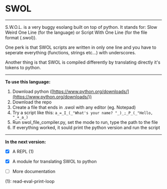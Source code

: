 # SWOL

------------------
S.W.O.L. is a very buggy esolang built on top of python. It stands for: Slow Weird One Line (for the language) or Script With One Line (for the file format (.swol)).

One perk is that SWOL scripts are written in only one line and you have to seperate everything (functions, strings etc...) with underscores.

Another thing is that SWOL is compiled differently by translating directly it's tokens to python.

-----------------
**To use this language:**
  1. Download python ([https://www.python.org/downloads/](https://www.python.org/downloads/))
  2. Download the repo
  3. Create a file that ends in .swol with any editor (eg. Notepad)
  4. Try a script like this: `a_=_I_(_"What's your name? "_)_;_P_(_"Hello, "_+_a_)`
  5. Run swol_file_compiler.py, set the mode to run, type the path to the file
  6. If everything worked, it sould print the python version and run the script

-----------------
**In the next version:**
  - [x] A REPL (1)
  - [x] A module for translating SWOL to python
  - [ ] More documentation


(1): read-eval-print-loop
